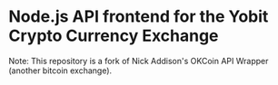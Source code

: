 Node.js API frontend for the Yobit Crypto Currency Exchange
===============

Note: This repository is a fork of Nick Addison's OKCoin API Wrapper (another bitcoin exchange).  

